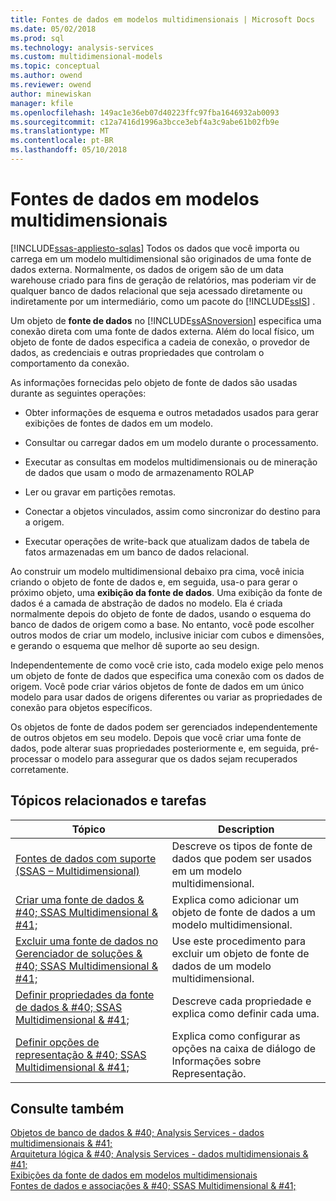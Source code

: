 ```yaml
---
title: Fontes de dados em modelos multidimensionais | Microsoft Docs
ms.date: 05/02/2018
ms.prod: sql
ms.technology: analysis-services
ms.custom: multidimensional-models
ms.topic: conceptual
ms.author: owend
ms.reviewer: owend
author: minewiskan
manager: kfile
ms.openlocfilehash: 149ac1e36eb07d40223ffc97fba1646932ab0093
ms.sourcegitcommit: c12a7416d1996a3bcce3ebf4a3c9abe61b02fb9e
ms.translationtype: MT
ms.contentlocale: pt-BR
ms.lasthandoff: 05/10/2018
---
```

# <a name="data-sources-in-multidimensional-models"></a>Fontes de dados em modelos multidimensionais
[!INCLUDE[ssas-appliesto-sqlas](../../includes/ssas-appliesto-sqlas.md)]
  Todos os dados que você importa ou carrega em um modelo multidimensional são originados de uma fonte de dados externa. Normalmente, os dados de origem são de um data warehouse criado para fins de geração de relatórios, mas poderiam vir de qualquer banco de dados relacional que seja acessado diretamente ou indiretamente por um intermediário, como um pacote do [!INCLUDE[ssIS](../../includes/ssis-md.md)] .  
  
 Um objeto de **fonte de dados** no [!INCLUDE[ssASnoversion](../../includes/ssasnoversion-md.md)] especifica uma conexão direta com uma fonte de dados externa. Além do local físico, um objeto de fonte de dados especifica a cadeia de conexão, o provedor de dados, as credenciais e outras propriedades que controlam o comportamento da conexão.  
  
 As informações fornecidas pelo objeto de fonte de dados são usadas durante as seguintes operações:  
  
-   Obter informações de esquema e outros metadados usados para gerar exibições de fontes de dados em um modelo.  
  
-   Consultar ou carregar dados em um modelo durante o processamento.  
  
-   Executar as consultas em modelos multidimensionais ou de mineração de dados que usam o modo de armazenamento ROLAP  
  
-   Ler ou gravar em partições remotas.  
  
-   Conectar a objetos vinculados, assim como sincronizar do destino para a origem.  
  
-   Executar operações de write-back que atualizam dados de tabela de fatos armazenadas em um banco de dados relacional.  
  
 Ao construir um modelo multidimensional debaixo pra cima, você inicia criando o objeto de fonte de dados e, em seguida, usa-o para gerar o próximo objeto, uma **exibição da fonte de dados**. Uma exibição da fonte de dados é a camada de abstração de dados no modelo. Ela é criada normalmente depois do objeto de fonte de dados, usando o esquema do banco de dados de origem como a base. No entanto, você pode escolher outros modos de criar um modelo, inclusive iniciar com cubos e dimensões, e gerando o esquema que melhor dê suporte ao seu design.  
  
 Independentemente de como você crie isto, cada modelo exige pelo menos um objeto de fonte de dados que especifica uma conexão com os dados de origem. Você pode criar vários objetos de fonte de dados em um único modelo para usar dados de origens diferentes ou variar as propriedades de conexão para objetos específicos.  
  
 Os objetos de fonte de dados podem ser gerenciados independentemente de outros objetos em seu modelo. Depois que você criar uma fonte de dados, pode alterar suas propriedades posteriormente e, em seguida, pré-processar o modelo para assegurar que os dados sejam recuperados corretamente.  
  
## <a name="related-topics-and-tasks"></a>Tópicos relacionados e tarefas  
  
|Tópico|Description|  
|-----------|-----------------|  
|[Fontes de dados com suporte &#40;SSAS – Multidimensional&#41;](../../analysis-services/multidimensional-models/supported-data-sources-ssas-multidimensional.md)|Descreve os tipos de fonte de dados que podem ser usados em um modelo multidimensional.|  
|[Criar uma fonte de dados & #40; SSAS Multidimensional & #41;](../../analysis-services/multidimensional-models/create-a-data-source-ssas-multidimensional.md)|Explica como adicionar um objeto de fonte de dados a um modelo multidimensional.|  
|[Excluir uma fonte de dados no Gerenciador de soluções & #40; SSAS Multidimensional & #41;](../../analysis-services/multidimensional-models/delete-a-data-source-in-solution-explorer-ssas-multidimensional.md)|Use este procedimento para excluir um objeto de fonte de dados de um modelo multidimensional.|  
|[Definir propriedades da fonte de dados & #40; SSAS Multidimensional & #41;](../../analysis-services/multidimensional-models/set-data-source-properties-ssas-multidimensional.md)|Descreve cada propriedade e explica como definir cada uma.|  
|[Definir opções de representação & #40; SSAS Multidimensional & #41;](../../analysis-services/multidimensional-models/set-impersonation-options-ssas-multidimensional.md)|Explica como configurar as opções na caixa de diálogo de Informações sobre Representação.|  
  
## <a name="see-also"></a>Consulte também  
 [Objetos de banco de dados & #40; Analysis Services - dados multidimensionais & #41;](../../analysis-services/multidimensional-models/olap-logical/database-objects-analysis-services-multidimensional-data.md)   
 [Arquitetura lógica & #40; Analysis Services - dados multidimensionais & #41;](../../analysis-services/multidimensional-models/olap-logical/understanding-microsoft-olap-logical-architecture.md)   
 [Exibições da fonte de dados em modelos multidimensionais](../../analysis-services/multidimensional-models/data-source-views-in-multidimensional-models.md)   
 [Fontes de dados e associações & #40; SSAS Multidimensional & #41;](../../analysis-services/multidimensional-models/data-sources-and-bindings-ssas-multidimensional.md)  
  
  
